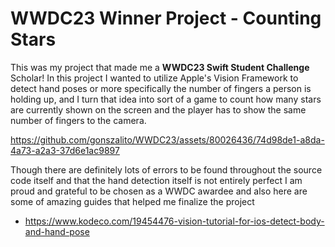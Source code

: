 #  WWDC23 Winner Project - Counting Stars

This was my project that made me a **WWDC23 Swift Student Challenge** Scholar! In this project I wanted to utilize Apple's Vision Framework to detect hand poses or more specifically the number of fingers a person is holding up, and I turn that idea into sort of a game to count how many stars are currently shown on the screen and the player has to show the same number of fingers to the camera. 

https://github.com/gonszalito/WWDC23/assets/80026436/74d98de1-a8da-4a73-a2a3-37d6e1ac9897



Though there are definitely lots of errors to be found throughout the source code itself and that the hand detection itself is not entirely perfect I am proud and grateful to be chosen as a WWDC awardee and also here are some of amazing guides that helped me finalize the project

 - https://www.kodeco.com/19454476-vision-tutorial-for-ios-detect-body-and-hand-pose
